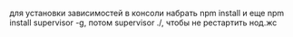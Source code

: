 для установки зависимостей в консоли набрать npm install
и еще npm install supervisor -g, потом supervisor ./, чтобы не рестартить нод.жс